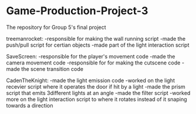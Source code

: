 # Game-Production-Project-3
The repository for Group 5's final project

treemanrocket: -responsible for making the wall running script
               -made the push/pull script for certian objects
               -made part of the light interaction script
               
SaveScreen: -responsible for the player's movement code
            -made the camera movement code
            -responsible for for making the cutscene code 
            -made the scene transition code
           
CadenTheKnight: -made the light emission code
                -worked on the light recevier script where it operates the door if hit by a light
                -made the prism script that emits  3different lights  at an angle
                -made the filter script
                -worked more on the light interaction script to where it rotates instead of it snaping towards a direction

